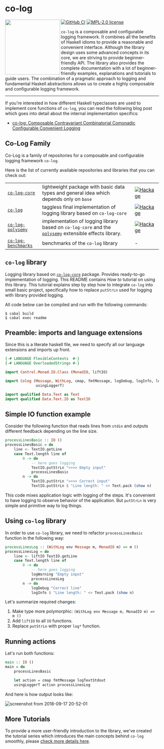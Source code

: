 # co-log

<img align="left" width="180" height="180" src="https://user-images.githubusercontent.com/8126674/80955687-92f21a80-8df7-11ea-90d3-422dafdc8391.png">

[![GitHub CI](https://github.com/kowainik/co-log/workflows/CI/badge.svg)](https://github.com/kowainik/co-log/actions)
[![MPL-2.0 license](https://img.shields.io/badge/license-MPL--2.0-blue.svg)](https://github.com/kowainik/co-log/blob/main/LICENSE)

`co-log` is a composable and configurable logging framework. It
combines all the benefits of Haskell idioms to provide a reasonable
and convenient interface. Although the library design uses some advanced
concepts in its core, we are striving to provide beginner-friendly API. The
library also provides the complete documentation with a lot of beginner-friendly
examples, explanations and tutorials to guide users. The combination of a
pragmatic approach to logging and fundamental Haskell abstractions allows us to
create a highly composable and configurable logging framework.

---

If you're interested in how different Haskell typeclasses are used to
implement core functions of `co-log`, you can read the following blog
post which goes into detail about the internal implementation specifics:

- [co-log: Composable Contravariant Combinatorial Comonadic Configurable Convenient Logging](https://kowainik.github.io/posts/2018-09-25-co-log)

## Co-Log Family

Co-Log is a family of repositories for a composable and configurable logging
framework `co-log`.

Here is the list of currently available repositories and libraries that you can
check out:

|                                                                    |                                                                                                                                                        |                                    |
| :----------------------------------------------------------------- | :----------------------------------------------------------------------------------------------------------------------------------------------------- | :--------------------------------- |
| [`co-log-core`](https://github.com/co-log/co-log-core)             | lightweight package with basic data types and general idea which depends only on `base`                                                                | [![Hackage][hk-img-core]][hk-core] |
| [`co-log`](https://github.com/co-log/co-log)                       | taggless final implementation of logging library based on `co-log-core`                                                                                | [![Hackage][hk-img]][hk]           |
| [`co-log-polysemy`](https://github.com/co-log/co-log-polysemy)     | implementation of logging library based on `co-log-core` and the [`polysemy`](http://hackage.haskell.org/package/polysemy) extensible effects library. | [![Hackage][hk-img-ps]][hk-ps]     |
| [`co-log-benchmarks`](https://github.com/co-log/co-log-benchmarks) | benchmarks of the `co-log` library                                                                                                                     | -                                  |

## `co-log` library

Logging library based on [`co-log-core`](https://github.com/co-log/co-log-core)
package. Provides ready-to-go implementation of logging. This README contains
_How to_ tutorial on using this library. This tutorial explains step by step how
to integrate `co-log` into small basic project, specifically how to replace
`putStrLn` used for logging with library provided logging.

All code below can be compiled and run with the following commands:

```shell
$ cabal build
$ cabal exec readme
```

## Preamble: imports and language extensions

Since this is a literate haskell file, we need to specify all our language
extensions and imports up front.

```haskell
{-# LANGUAGE FlexibleContexts  #-}
{-# LANGUAGE OverloadedStrings #-}

import Control.Monad.IO.Class (MonadIO, liftIO)

import Colog (Message, WithLog, cmap, fmtMessage, logDebug, logInfo, logTextStdout, logWarning,
              usingLoggerT)

import qualified Data.Text as Text
import qualified Data.Text.IO as TextIO
```

## Simple IO function example

Consider the following function that reads lines from `stdin` and outputs
different feedback depending on the line size.

```haskell
processLinesBasic :: IO ()
processLinesBasic = do
    line <- TextIO.getLine
    case Text.length line of
        0 -> do
            -- here goes logging
            TextIO.putStrLn ">>>> Empty input"
            processLinesBasic
        n -> do
            TextIO.putStrLn ">>>> Correct input"
            TextIO.putStrLn $ "Line length: " <> Text.pack (show n)
```

This code mixes application logic with logging of the steps. It's convenient to
have logging to observe behavior of the application. But `putStrLn` is very
simple and primitive way to log things.

## Using `co-log` library

In order to use `co-log` library, we need to refactor `processLinesBasic`
function in the following way:

```haskell
processLinesLog :: (WithLog env Message m, MonadIO m) => m ()
processLinesLog = do
    line <- liftIO TextIO.getLine
    case Text.length line of
        0 -> do
            -- here goes logging
            logWarning "Empty input"
            processLinesLog
        n -> do
            logDebug "Correct line"
            logInfo $ "Line length: " <> Text.pack (show n)
```

Let's summarize required changes:

1. Make type more polymorphic: `(WithLog env Message m, MonadIO m) => m ()`
2. Add `liftIO` to all `IO` functions.
3. Replace `putStrLn` with proper `log*` function.

## Running actions

Let's run both functions:

```haskell
main :: IO ()
main = do
    processLinesBasic

    let action = cmap fmtMessage logTextStdout
    usingLoggerT action processLinesLog
```

And here is how output looks like:

![screenshot from 2018-09-17 20-52-01](https://user-images.githubusercontent.com/4276606/45623973-8bafb900-babb-11e8-9e20-4369a5a8e5ff.png)

## More Tutorials

To provide a more user-friendly introduction to the library, we've
created the tutorial series which introduces the main concepts behind `co-log`
smoothly, please [check more details here](./tutorials/README.md).

[hk-img]: https://img.shields.io/hackage/v/co-log.svg?logo=haskell
[hk-img-ps]: https://img.shields.io/hackage/v/co-log-polysemy.svg?logo=haskell
[hk-img-core]: https://img.shields.io/hackage/v/co-log-core.svg?logo=haskell
[hk]: https://hackage.haskell.org/package/co-log
[hk-ps]: https://hackage.haskell.org/package/co-log-polysemy
[hk-core]: https://hackage.haskell.org/package/co-log-core
